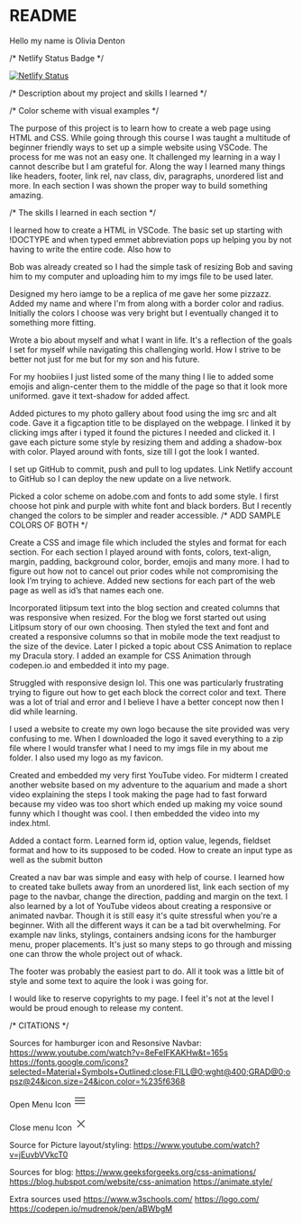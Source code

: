 # README

Hello my name is Olivia Denton

/* Netlify Status Badge */

[![Netlify Status](https://api.netlify.com/api/v1/badges/07e3e634-6dab-4800-b658-4661c295b9dd/deploy-status?branch=about-me-oliviad118)](https://app.netlify.com/sites/about-me-oliviad118/deploys)

/* Description about my project and skills I learned */

/* Color scheme with visual examples */


The purpose of this project is to learn how to create a web page using HTML and CSS. While going through this course I was taught a multitude of beginner friendly ways to set up a simple website using VSCode. The process for me was not an easy one. It challenged my learning in a way I cannot describe but I am grateful for. Along the way I learned many things like headers, footer, link rel, nav class, div, paragraphs, unordered list and more. In each section I was shown the proper way to build something amazing. 

/* The skills I learned in each section */

I learned how to create a HTML in VSCode. The basic set up starting with !DOCTYPE and when typed emmet abbreviation pops up helping you by not having to write the entire code. Also how to 

Bob was already created so I had the simple task of resizing Bob and saving him to my computer and uploading him to my imgs file to be used later.

Designed my hero iamge to be a replica of me gave her some pizzazz. Added my name and where I'm from  along with a border color and radius. Initially the colors I choose was very bright but I eventually changed it to something more fitting. 

Wrote a bio about myself and what I want in life. It's a reflection of the goals I set for myself while navigating this challenging world. How I strive to be better not just for me but for my son and his future.

For my hoobiies I just listed some of the many thing I lie to added some emojis and align-center them to the middle of the page so that it look more uniformed. gave it text-shadow for added affect.

Added pictures to my photo gallery about food using the img src and alt code. Gave it a figcaption title to be displayed on the webpage. I linked it by clicking imgs after i typed it found the pictures I needed and clicked it. I gave each picture some style by resizing them and adding a shadow-box with color. Played around with fonts, size till I got the look I wanted.

I set up GitHub to commit, push and pull to log updates. Link Netlify account to GitHub so I can deploy the new update on a live network.

Picked a color scheme on adobe.com and fonts to add some style. I first choose hot pink and purple with white font and black borders. But I recently changed the colors to be simpler and reader accessible. /* ADD SAMPLE COLORS OF BOTH */

Create a CSS and image file which included the styles and format for each section. For each section I played around with fonts, colors, text-align, margin, padding, background color, border, emojis and many more. I had to figure out how not to cancel out prior codes while not compromising the look I’m trying to achieve. Added new sections for each part of the web page as well as id’s that names each one.

Incorporated litipsum text into the blog section and created columns that was responsive when resized. For the blog we forst started out using Litlpsum story of our own choosing. Then styled the text and font and created a responsive columns so that in mobile mode the text readjust to the size of the device. Later I picked a topic about CSS Animation to replace my Dracula story. I added an example for CSS Animation through codepen.io and embedded it into my page.

Struggled with responsive design lol. This one was particularly frustrating trying to figure out how to get each block the correct color and text. There was a lot of trial and error and I believe I have a better concept now then I did while learning. 

I used a website to create my own logo because the site provided was very confusing to me. When I downloaded the logo it saved everything to a zip file where I would transfer what I need to my imgs file in my about me folder. I also used my logo as my favicon.

Created and embedded my very first YouTube video. For midterm I created another website based on my adventure to the aquarium and made a short video explaining the steps I took making the page had to fast forward because my video was too short which ended up making my voice sound funny which I thought was cool. I then embedded the video into my index.html.

Added a contact form. Learned form id, option value, legends, fieldset format and how to its supposed to be coded. How to create an input type as well as the submit button 

Created a nav bar was simple and easy with help of course. I learned how to created take bullets away from an unordered list, link each section of my page to the navbar, change the direction, padding and margin on the text. I also learned by a lot of YouTube videos about creating a responsive or animated navbar. Though it is still easy it's quite stressful when you're a beginner. With all the different ways it can be a tad bit overwhelming. For example nav links, stylings, containers andsing icons for the hamburger menu, proper placements. It's just so many steps to go through and missing one can throw the whole project out of whack.

The footer was probably the easiest part to do. All it took was a little bit of style and some text to aquire the look i was going for. 

I would like to reserve copyrights to my page. I feel it's not at the level I would be proud enough to release my content.

/* CITATIONS */

Sources for hamburger icon and Resonsive Navbar:
https://www.youtube.com/watch?v=8eFeIFKAKHw&t=165s
https://fonts.google.com/icons?selected=Material+Symbols+Outlined:close:FILL@0;wght@400;GRAD@0;opsz@24&icon.size=24&icon.color=%235f6368

Open Menu Icon
<svg xmlns="http://www.w3.org/2000/svg" height="24px" viewBox="0 -960 960 960" width="24px" fill="#5f6368"><path d="M120-240v-80h720v80H120Zm0-200v-80h720v80H120Zm0-200v-80h720v80H120Z"/></svg>

Close menu Icon
<svg xmlns="http://www.w3.org/2000/svg" height="24px" viewBox="0 -960 960 960" width="24px" fill="#5f6368"><path d="m256-200-56-56 224-224-224-224 56-56 224 224 224-224 56 56-224 224 224 224-56 56-224-224-224 224Z"/></svg>

Source for Picture layout/styling:
https://www.youtube.com/watch?v=jEuvbVVkcT0

Sources for blog:
https://www.geeksforgeeks.org/css-animations/
https://blog.hubspot.com/website/css-animation
https://animate.style/

Extra sources used 
https://www.w3schools.com/
https://logo.com/
https://codepen.io/mudrenok/pen/aBWbgM 
